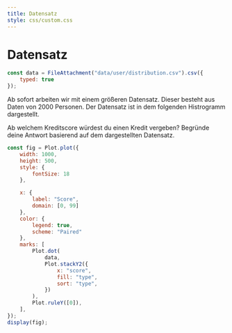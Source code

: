 ```yaml
---
title: Datensatz
style: css/custom.css
---
```


# Datensatz

```js
const data = FileAttachment("data/user/distribution.csv").csv({
    typed: true
});
```

Ab sofort arbeiten wir mit einem größeren Datensatz. Dieser besteht aus Daten von 2000 Personen. 
Der Datensatz ist in dem folgenden Histrogramm dargestellt. 

<div class="tip" label="Aufgabe">
Ab welchem Kreditscore würdest du einen Kredit vergeben? 
Begründe deine Antwort basierend auf dem dargestellten Datensatz.
</div>

```js
const fig = Plot.plot({
    width: 1000,
    height: 500,
    style: {
        fontSize: 18
    },

    x: {
        label: "Score",
        domain: [0, 99]
    },
    color: {
        legend: true,
        scheme: "Paired"
    },
    marks: [
        Plot.dot(
            data,
            Plot.stackY2({
                x: "score",
                fill: "type",
                sort: "type",
            })
        ),
        Plot.ruleY([0]),
    ],
});
display(fig);
```

